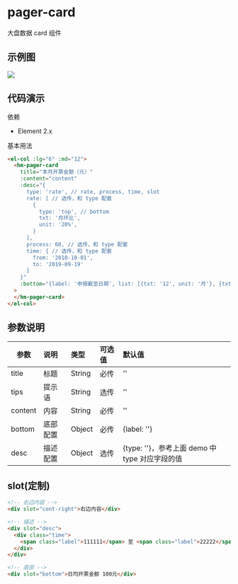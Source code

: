 # pager-card
大盘数据 card 组件

## 示例图
![](../.vuepress/public/images/pager-card.jpg)

## 代码演示
依赖
* Element 2.x

基本用法
```html
<el-col :lg="6" :md="12">
  <hm-pager-card
    title="本月开票金额（元）"
    :content="content"
    :desc="{
      type: 'rate', // rate, process, time, slot
      rate: [ // 选传，和 type 配套
        {
          type: 'top', // bottom
          txt: '月环比',
          unit: '20%',
        }
      ],
      process: 60, // 选传，和 type 配套
      time: { // 选传，和 type 配套
        from: '2018-10-01',
        to: '2019-09-19'
      }
    }"
    :bottom="{label: '申报截至日期', list: [{txt: '12', unit: '月'}, {txt: '15', unit: '日'}]}"
  >
  </hm-pager-card>
</el-col>
```

## 参数说明
| 参数 | 说明 | 类型|  可选值 | 默认值 |
|-----|:----------|:------|:------------|:--------|
| title | 标题 |   String | 必传 | '' |
| tips | 提示语 |   String | 选传 | '' |
| content | 内容 |   String | 必传 | '' |
| bottom | 底部配置 |   Object | 必传 | {label: ''} |
| desc | 描述配置 |   Object | 选传 | {type: ''}，参考上面 demo 中 type 对应字段的值 |

## slot(定制)
```html
<!-- 右边内容 -->
<div slot="cont-right">右边内容</div>

<!-- 描述 -->
<div slot="desc">
  <div class="time">
    <span class="label">111111</span> 至 <span class="label">22222</span>
  </div>
</div>

<!-- 底部 -->
<div slot="bottom">日均开票金额 100元</div>
```